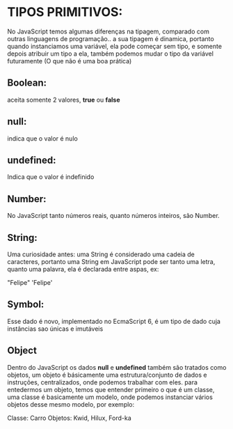 # TIPOS PRIMITIVOS:
No JavaScript temos algumas diferenças na tipagem, comparado com outras linguagens de programação.. a sua tipagem é dinamica, portanto quando instanciamos uma variável, ela pode começar sem tipo, e somente depois atribuir um tipo a ela, também podemos mudar o tipo da variável futuramente (O que não é uma boa prática)

## Boolean:
aceita somente 2 valores, **true** ou **false**

## null:
indica que o valor é nulo

## undefined:
Indica que o valor é indefinido

## Number:
No JavaScript tanto números reais, quanto números inteiros, são Number.

## String:
Uma curiosidade antes: uma String é considerado uma cadeia de caracteres, portanto uma String em JavaScript pode ser tanto uma letra, quanto uma palavra, ela é declarada entre aspas, ex:

"Felipe"
'Felipe'

## Symbol:
Esse dado é novo, implementado no EcmaScript 6, é um tipo de dado cuja instâncias sao únicas e imutáveis 

## Object
Dentro do JavaScript os dados **null** e **undefined** também são tratados como objetos, um objeto é básicamente uma estrutura/conjunto de dados e instruções, centralizados, onde podemos trabalhar com eles. para entedermos um objeto, temos que entender primeiro o que é um classe, uma classe é basicamente um modelo, onde podemos instanciar vários objetos desse mesmo modelo, por exemplo:

Classe: Carro
Objetos: Kwid, Hilux, Ford-ka
